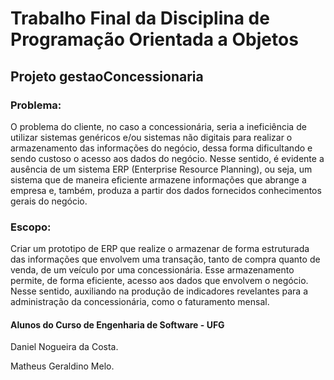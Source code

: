 # Trabalho Final da Disciplina de Programação Orientada a Objetos
## Projeto gestaoConcessionaria

### **Problema:**
  O problema do cliente, no caso a concessionária, seria a ineficiência de utilizar sistemas genéricos e/ou sistemas não digitais para realizar o armazenamento das informações do negócio, dessa forma dificultando e sendo custoso o acesso aos dados do negócio. Nesse sentido, é evidente a ausência de um sistema ERP (Enterprise Resource Planning), ou seja, um sistema que de maneira eficiente armazene informações que abrange a empresa e, também, produza a partir dos dados fornecidos  conhecimentos gerais do negócio.
  
### **Escopo:**
  Criar um prototipo de ERP que realize  o armazenar de forma estruturada das informações que envolvem uma transação, tanto de compra quanto de venda, de um veículo por uma concessionária. Esse armazenamento permite, de forma eficiente, acesso aos dados que envolvem o negócio. Nesse sentido, auxiliando na produção de indicadores  revelantes para a administração da concessionária, como o faturamento mensal.
  
#### Alunos do Curso de Engenharia de Software - UFG
Daniel Nogueira da Costa.

Matheus Geraldino Melo.
